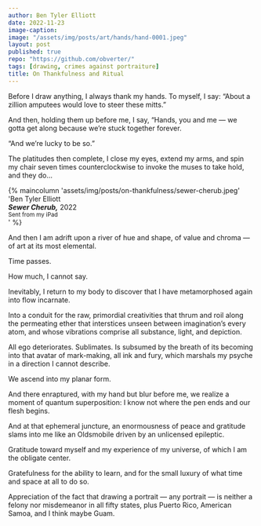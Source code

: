 ```yaml
---
author: Ben Tyler Elliott
date: 2022-11-23
image-caption:
image: "/assets/img/posts/art/hands/hand-0001.jpeg"
layout: post
published: true
repo: "https://github.com/obverter/"
tags: [drawing, crimes against portraiture]
title: On Thankfulness and Ritual
---
```


Before I draw anything, I always thank my hands. To myself, I say: “About a zillion amputees would love to steer these mitts.”

And then, holding them up before me, I say, “Hands, you and me — we gotta get along because we’re stuck together forever.

<!--more-->

“And we’re lucky to be so.”

The platitudes then complete, I close my eyes, extend my arms, and spin my chair seven times counterclockwise to invoke the muses to take hold, and they do...

{% maincolumn 'assets/img/posts/on-thankfulness/sewer-cherub.jpeg' 'Ben Tyler Elliott<br>***Sewer Cherub,*** 2022<br><small>Sent from my iPad</small><br>' %}

And then I am adrift upon a river of hue and shape, of value and chroma — of art at its most elemental.

Time passes.

How much, I cannot say.

Inevitably, I return to my body to discover that I have metamorphosed again into flow incarnate.

Into a conduit for the raw, primordial creativities that thrum and roil along the permeating ether that interstices unseen between imagination’s every atom, and whose vibrations comprise all substance, light, and depiction.

All ego deteriorates. Sublimates. Is subsumed by the breath of its becoming into that avatar of mark-making, all ink and fury, which marshals my psyche in a direction I cannot describe.

We ascend into my planar form.

And there enraptured, with my hand but blur before me, we realize a moment of quantum superposition: I know not where the pen ends and our flesh begins.

And at that ephemeral juncture, an enormousness of peace and gratitude slams into me like an Oldsmobile driven by an unlicensed epileptic.

Gratitude toward myself and my experience of my universe, of which I am the obligate center.

Gratefulness for the ability to learn, and for the small luxury of what time and space at all to do so.

Appreciation of the fact that drawing a portrait — any portrait — is neither a felony nor misdemeanor in all fifty states, plus Puerto Rico, American Samoa, and I think maybe Guam.
